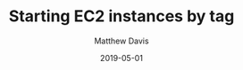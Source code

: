 ---
title: Starting EC2 instances by tag
author: Matthew Davis
date: 2019-05-01
toc: true
excerpt: Use PowerShell core to start AWS EC2 instance on a daily schedule.
categories:
    - aws
tags:
    - ec2
    - aws
    - powershell
published: false
---